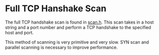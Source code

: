 # Full TCP Hanshake Scan

The full TCP handshake scan is found in [scan.h](../include/scan.h). This scan takes in a host string and a port number and perform a TCP handshake to the specified host and port.

This method of scanning is very primitive and very slow. SYN scan and parallel scanning is necessary to improve performance.